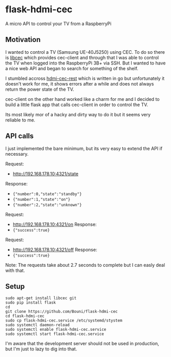 # flask-hdmi-cec
A micro API to control your TV from a RaspberryPi

## Motivation

I wanted to control a TV (Samsung UE-40J5250) using CEC. To do so there is [libcec](https://github.com/Pulse-Eight/libcec/) which provides cec-client and through that I was able to control the TV when logged into the RaspberryPi 3B+ via SSH. But I wanted to have a nice web API and began to search for something of the shelf. 

I stumbled accross [hdmi-cec-rest](https://github.com/bah2830/hdmi-cec-rest/) which is written in go but unfortunately it doesn't work for me, it shows errors after a while and does not always return the power state of the TV.

cec-client on the other hand worked like a charm for me and I decided to build a little flask app that calls cec-client in order to control the TV.

Its most likely mor of a hacky and dirty way to do it but it seems very reliable to me.

## API calls

I just implemented the bare minimum, but its very easy to extend the API if necessary.

Request: 
 - http://192.168.178.10:4321/state
  
Response: 
 - `{"number":0,"state":"standby"}`
 - `{"number":1,"state":"on"}`
 - `{"number":2,"state":"unknown"}`

Request: 
 - http://192.168.178.10:4321/on
Response: 
 - `{"success":true}`
  
  
Request: 
 - http://192.168.178.10:4321/off
Response: 
 - `{"success":true}`
 
Note: The requests take about 2.7 seconds to complete but I can easly deal with that.

## Setup

```
sudo apt-get install libcec git
sudo pip install flask
cd
git clone https://github.com/Bouni/flask-hdmi-cec
cd flask-hdmi-cec
sudo cp flask-hdmi-cec.service /etc/systemd/stystem
sudo systemctl daemon-reload
sudo systemctl enable flask-hdmi-cec.service
sudo systemctl start flask-hdmi-cec.service
```
 
I'm aware that the development server should not be used in production, but I'm just to lazy to dig into that.

